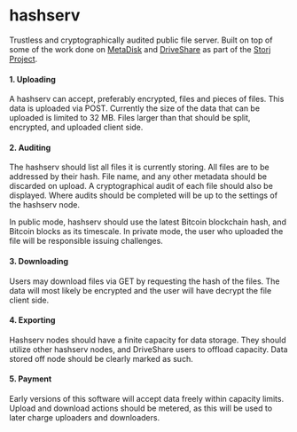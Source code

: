 # hashserv
Trustless and cryptographically audited public file server. Built on top of some of the work done on [MetaDisk](http://metadisk.org) and [DriveShare](http://driveshare.org) as part of the [Storj Project](http://storj.io).


#### 1. Uploading

A hashserv can accept, preferably encrypted, files and pieces of files. This data is uploaded via POST. Currently the size of the data that can be uploaded is limited to 32 MB. Files larger than that should be split, encrypted, and uploaded client side. 

#### 2. Auditing

The hashserv should list all files it is currently storing. All files are to be addressed by their hash. File name, and any other metadata should be discarded on upload. A cryptographical audit of each file should also be displayed. Where audits should be completed will be up to the settings of the hashserv node. 

In public mode, hashserv should use the latest Bitcoin blockchain hash, and Bitcoin blocks as its timescale. In private mode, the user who uploaded the file will be responsible issuing challenges.

#### 3. Downloading
Users may download files via GET by requesting the hash of the files. The data will most likely be encrypted and the user will have decrypt the file client side. 

#### 4. Exporting
Hashserv nodes should have a finite capacity for data storage. They should utilize other hashserv nodes, and DriveShare users to offload capacity. Data stored off node should be clearly marked as such.

#### 5. Payment
Early versions of this software will accept data freely within capacity limits. Upload and download actions should be metered, as this will be used to later charge uploaders and downloaders. 

